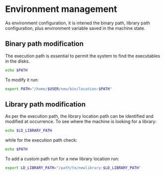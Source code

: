 # Environment management

As environment configuration, it is intened the binary path, library path configuration, plus 
environment variable saved in the machine state.

## Binary path modification 

The execution path is essential to permit the system to find the executables in the disks. 

```sh
echo $PATH
```

To modify it run:

```sh
export PATH="/home/$USER/new/bin/location:$PATH"
```

## Library path modification

As per the execution path, the library location path can be identified and modified at occurrence. 
To see where the machine is looking for a library:

```sh
echo $LD_LIBRARY_PATH
```

while for the execution path check:

```sh
echo $PATH
```

To add a custom path run for a new library location run:

```sh
export LD_LIBRARY_PATH="/path/to/newlibrary:$LD_LIBRARY_PATH"
```

<!--  Script to show the footer   -->
<html>
<script
    src="https://code.jquery.com/jquery-3.3.1.js"
    integrity="sha256-2Kok7MbOyxpgUVvAk/HJ2jigOSYS2auK4Pfzbm7uH60="
    crossorigin="anonymous">
</script>
<script>
$(function(){
  $("#footer").load("../footers/footer.html");
});
</script>
<body>
<div id="footer"></div>
</body>
</html>
